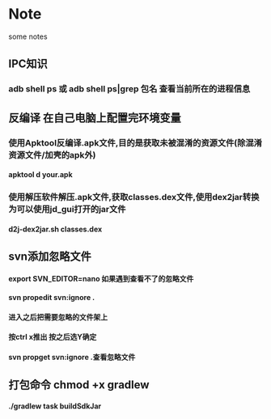 # Note
some notes 
## IPC知识
### adb shell ps 或 adb shell ps|grep 包名 查看当前所在的进程信息
## 反编译 在自己电脑上配置完环境变量
### 使用Apktool反编译.apk文件,目的是获取未被混淆的资源文件(除混淆资源文件/加壳的apk外)
#### apktool d your.apk
### 使用解压软件解压.apk文件,获取classes.dex文件,使用dex2jar转换为可以使用jd_gui打开的jar文件
#### d2j-dex2jar.sh classes.dex

## svn添加忽略文件
#### export SVN_EDITOR=nano 如果遇到查看不了的忽略文件
#### svn propedit svn:ignore .
#### 进入之后把需要忽略的文件架上
#### 按ctrl x推出 按之后选Y确定
#### svn propget svn:ignore .查看忽略文件

## 打包命令 chmod +x gradlew
#### ./gradlew task buildSdkJar
